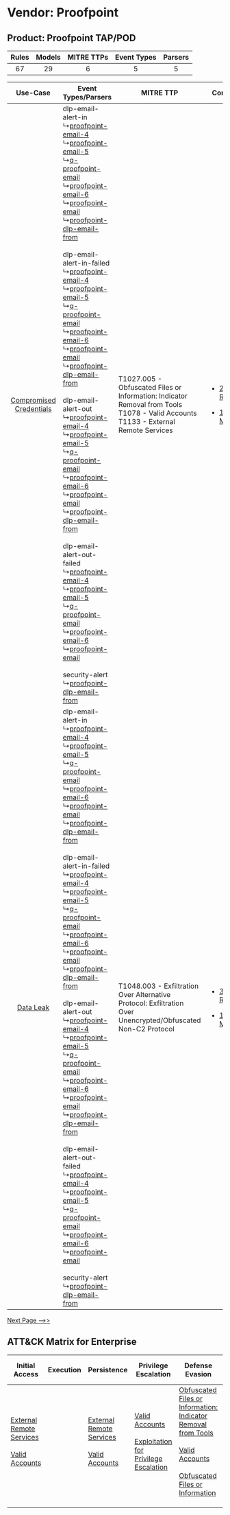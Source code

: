 Vendor: Proofpoint
==================
Product: Proofpoint TAP/POD
---------------------------
| Rules | Models | MITRE TTPs | Event Types | Parsers |
|:-----:|:------:|:----------:|:-----------:|:-------:|
|  67   |   29   |     6      |      5      |    5    |

|    Use-Case    | Event Types/Parsers    | MITRE TTP    | Content    |
|:----:| ---- | ---- | ---- |
| [Compromised Credentials](../../../UseCases/uc_compromised_credentials.md) |  dlp-email-alert-in<br> ↳[proofpoint-email-4](Ps/pC_proofpointemail4.md)<br> ↳[proofpoint-email-5](Ps/pC_proofpointemail5.md)<br> ↳[q-proofpoint-email](Ps/pC_qproofpointemail.md)<br> ↳[proofpoint-email-6](Ps/pC_proofpointemail6.md)<br> ↳[proofpoint-email](Ps/pC_proofpointemail.md)<br> ↳[proofpoint-dlp-email-from](Ps/pC_proofpointdlpemailfrom.md)<br><br> dlp-email-alert-in-failed<br> ↳[proofpoint-email-4](Ps/pC_proofpointemail4.md)<br> ↳[proofpoint-email-5](Ps/pC_proofpointemail5.md)<br> ↳[q-proofpoint-email](Ps/pC_qproofpointemail.md)<br> ↳[proofpoint-email-6](Ps/pC_proofpointemail6.md)<br> ↳[proofpoint-email](Ps/pC_proofpointemail.md)<br> ↳[proofpoint-dlp-email-from](Ps/pC_proofpointdlpemailfrom.md)<br><br> dlp-email-alert-out<br> ↳[proofpoint-email-4](Ps/pC_proofpointemail4.md)<br> ↳[proofpoint-email-5](Ps/pC_proofpointemail5.md)<br> ↳[q-proofpoint-email](Ps/pC_qproofpointemail.md)<br> ↳[proofpoint-email-6](Ps/pC_proofpointemail6.md)<br> ↳[proofpoint-email](Ps/pC_proofpointemail.md)<br> ↳[proofpoint-dlp-email-from](Ps/pC_proofpointdlpemailfrom.md)<br><br> dlp-email-alert-out-failed<br> ↳[proofpoint-email-4](Ps/pC_proofpointemail4.md)<br> ↳[proofpoint-email-5](Ps/pC_proofpointemail5.md)<br> ↳[q-proofpoint-email](Ps/pC_qproofpointemail.md)<br> ↳[proofpoint-email-6](Ps/pC_proofpointemail6.md)<br> ↳[proofpoint-email](Ps/pC_proofpointemail.md)<br><br> security-alert<br> ↳[proofpoint-dlp-email-from](Ps/pC_proofpointdlpemailfrom.md)<br> | T1027.005 - Obfuscated Files or Information: Indicator Removal from Tools<br>T1078 - Valid Accounts<br>T1133 - External Remote Services<br> | [<ul><li>22 Rules</li></ul><ul><li>10 Models</li></ul>](RM/r_m_proofpoint_proofpoint_tap_pod_Compromised_Credentials.md) |
|    [Data Leak](../../../UseCases/uc_data_leak.md)    |  dlp-email-alert-in<br> ↳[proofpoint-email-4](Ps/pC_proofpointemail4.md)<br> ↳[proofpoint-email-5](Ps/pC_proofpointemail5.md)<br> ↳[q-proofpoint-email](Ps/pC_qproofpointemail.md)<br> ↳[proofpoint-email-6](Ps/pC_proofpointemail6.md)<br> ↳[proofpoint-email](Ps/pC_proofpointemail.md)<br> ↳[proofpoint-dlp-email-from](Ps/pC_proofpointdlpemailfrom.md)<br><br> dlp-email-alert-in-failed<br> ↳[proofpoint-email-4](Ps/pC_proofpointemail4.md)<br> ↳[proofpoint-email-5](Ps/pC_proofpointemail5.md)<br> ↳[q-proofpoint-email](Ps/pC_qproofpointemail.md)<br> ↳[proofpoint-email-6](Ps/pC_proofpointemail6.md)<br> ↳[proofpoint-email](Ps/pC_proofpointemail.md)<br> ↳[proofpoint-dlp-email-from](Ps/pC_proofpointdlpemailfrom.md)<br><br> dlp-email-alert-out<br> ↳[proofpoint-email-4](Ps/pC_proofpointemail4.md)<br> ↳[proofpoint-email-5](Ps/pC_proofpointemail5.md)<br> ↳[q-proofpoint-email](Ps/pC_qproofpointemail.md)<br> ↳[proofpoint-email-6](Ps/pC_proofpointemail6.md)<br> ↳[proofpoint-email](Ps/pC_proofpointemail.md)<br> ↳[proofpoint-dlp-email-from](Ps/pC_proofpointdlpemailfrom.md)<br><br> dlp-email-alert-out-failed<br> ↳[proofpoint-email-4](Ps/pC_proofpointemail4.md)<br> ↳[proofpoint-email-5](Ps/pC_proofpointemail5.md)<br> ↳[q-proofpoint-email](Ps/pC_qproofpointemail.md)<br> ↳[proofpoint-email-6](Ps/pC_proofpointemail6.md)<br> ↳[proofpoint-email](Ps/pC_proofpointemail.md)<br><br> security-alert<br> ↳[proofpoint-dlp-email-from](Ps/pC_proofpointdlpemailfrom.md)<br> | T1048.003 - Exfiltration Over Alternative Protocol: Exfiltration Over Unencrypted/Obfuscated Non-C2 Protocol<br>    | [<ul><li>34 Rules</li></ul><ul><li>16 Models</li></ul>](RM/r_m_proofpoint_proofpoint_tap_pod_Data_Leak.md)    |
[Next Page -->>](2_ds_proofpoint_proofpoint_tap_pod.md)

ATT&CK Matrix for Enterprise
----------------------------
| Initial Access                                                                                                                                   | Execution | Persistence                                                                                                                                      | Privilege Escalation                                                                                                                                          | Defense Evasion                                                                                                                                                                                                                                                               | Credential Access | Discovery | Lateral Movement | Collection | Command and Control | Exfiltration                                                                                                                                                                                                                                         | Impact |
| ------------------------------------------------------------------------------------------------------------------------------------------------ | --------- | ------------------------------------------------------------------------------------------------------------------------------------------------ | ------------------------------------------------------------------------------------------------------------------------------------------------------------- | ----------------------------------------------------------------------------------------------------------------------------------------------------------------------------------------------------------------------------------------------------------------------------- | ----------------- | --------- | ---------------- | ---------- | ------------------- | ---------------------------------------------------------------------------------------------------------------------------------------------------------------------------------------------------------------------------------------------------- | ------ |
| [External Remote Services](https://attack.mitre.org/techniques/T1133)<br><br>[Valid Accounts](https://attack.mitre.org/techniques/T1078)<br><br> |           | [External Remote Services](https://attack.mitre.org/techniques/T1133)<br><br>[Valid Accounts](https://attack.mitre.org/techniques/T1078)<br><br> | [Valid Accounts](https://attack.mitre.org/techniques/T1078)<br><br>[Exploitation for Privilege Escalation](https://attack.mitre.org/techniques/T1068)<br><br> | [Obfuscated Files or Information: Indicator Removal from Tools](https://attack.mitre.org/techniques/T1027/005)<br><br>[Valid Accounts](https://attack.mitre.org/techniques/T1078)<br><br>[Obfuscated Files or Information](https://attack.mitre.org/techniques/T1027)<br><br> |                   |           |                  |            |                     | [Exfiltration Over Alternative Protocol](https://attack.mitre.org/techniques/T1048)<br><br>[Exfiltration Over Alternative Protocol: Exfiltration Over Unencrypted/Obfuscated Non-C2 Protocol](https://attack.mitre.org/techniques/T1048/003)<br><br> |        |